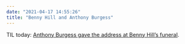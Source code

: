 ```yaml
---
date: "2021-04-17 14:55:26"
title: "Benny Hill and Anthony Burgess"
---
```


TIL today: [Anthony Burgess gave the address at Benny Hill’s funeral](https://www.anthonyburgess.org/blog-posts/ten-things-didnt-know-anthony-burgess/).
